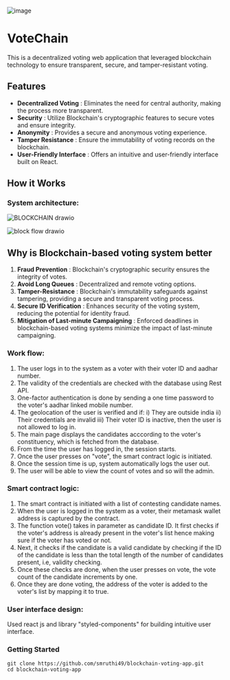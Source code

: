 ![image](https://github.com/smruthi49/HackHers/assets/94833021/b0ca21af-3876-44c5-99ca-31ed34d7d8b4)


# VoteChain

This is a decentralized voting web application that leveraged blockchain technology to ensure transparent, secure, and tamper-resistant voting. 

## Features
- **Decentralized Voting** : Eliminates the need for central authority, making the process more transparent.
- **Security** : Utilize Blockchain's cryptographic features to secure votes and ensure integrity.
- **Anonymity** : Provides a secure and anonymous voting experience.
- **Tamper Resistance** : Ensure the immutability of voting records on the blockchain.
- **User-Friendly Interface** : Offers an intuitive and user-friendly interface built on React.

## How it Works
### System architecture:

![BLOCKCHAIN drawio](https://github.com/smruthi49/HackHers/assets/98334746/6d0cb6ca-7e44-4189-81ae-67bc0635212f)

![block flow drawio](https://github.com/smruthi49/HackHers/assets/98334746/fb4d95c9-2ad7-41fd-a8c1-48fe17488303)

## Why is Blockchain-based voting system better
1. **Fraud Prevention** : Blockchain's cryptographic security ensures the integrity of votes.
2. **Avoid Long Queues** : Decentralized and remote voting options.
3. **Tamper-Resistance** : Blockchain's immutability safeguards against tampering, providing a secure and transparent voting process.
4. **Secure ID Verification** : Enhances security of the voting system, reducing the potential for identity fraud.
5. **Mitigation of Last-minute Campaigning** : Enforced deadlines in blockchain-based voting systems minimize the impact of last-minute campaigning. 

### Work flow:

1. The user logs in to the system as a voter with their voter ID and aadhar number.
2. The validity of the credentials are checked with the database using Rest API.
3. One-factor authentication is done by sending a one time password to the voter's aadhar linked mobile number.
4. The geolocation of the user is verified and if:
   i) They are outside india
   ii) Their credentials are invalid
   iii) Their voter ID is inactive,
   then the user is not allowed to log in.
5. The main page displays the candidates acccording to the voter's constituency, which is fetched from the database.
6. From the time the user has logged in, the session starts. 
7. Once the user presses on "vote", the smart contract logic is initiated.
8. Once the session time is up, system automatically logs the user out. 
9. The user will be able to view the count of votes and so will the admin.

### Smart contract logic:

1. The smart contract is initiated with a list of contesting candidate names.
2. When the user is logged in the system as a voter, their metamask wallet address is captured by the contract.
3. The function vote() takes in parameter as candidate ID. It first checks if the voter's address is already present in the voter's list hence making sure if the voter has voted or not.
4. Next, it checks if the candidate is a valid candidate by checking if the ID of the candidate is less than the total length of the number of candidates present, i.e, validity checking.
5. Once these checks are done, when the user presses on vote, the vote count of the candidate increments by one.
6. Once they are done voting, the address of the voter is added to the voter's list by mapping it to true.

### User interface design:

Used react js and library "styled-components" for building intuitive user interface.

### Getting Started
```
git clone https://github.com/smruthi49/blockchain-voting-app.git
cd blockchain-voting-app

```
